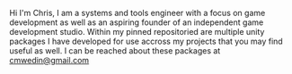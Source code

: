 Hi I'm Chris, I am a systems and tools engineer with a focus on game development as well as an aspiring founder of an independent game development studio. Within my pinned repositoried are multiple unity packages I have developed for use accross my projects that you may find useful as well. I can be reached about these packages at cmwedin@gmail.com

<!---
cmwedin/cmwedin is a ✨ special ✨ repository because its `README.md` (this file) appears on your GitHub profile.
You can click the Preview link to take a look at your changes.
--->
